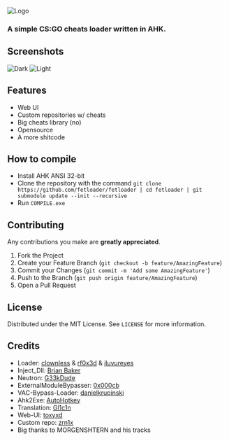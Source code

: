 
![Logo](https://i.imgur.com/eOSghI6.png)

### A simple CS:GO cheats loader written in AHK.

## Screenshots
![Dark](https://fetloader.xyz/dark.png) ![Light](https://fetloader.xyz/light.png)


## Features
- Web UI
- Custom repositories w/ cheats
- Big cheats library (no)
- Opensource
- A more shitcode

## How to compile
- Install AHK ANSI 32-bit
- Clone the repository with the command `git clone https://github.com/fetloader/fetloader | cd fetloader | git submodule update --init --recursive`
- Run `COMPILE.exe`

## Contributing

Any contributions you make are **greatly appreciated**.

1. Fork the Project
2. Create your Feature Branch (`git checkout -b feature/AmazingFeature`)
3. Commit your Changes (`git commit -m 'Add some AmazingFeature'`)
4. Push to the Branch (`git push origin feature/AmazingFeature`)
5. Open a Pull Request

## License

Distributed under the MIT License. See `LICENSE` for more information.


## Credits
- Loader: [clownless](https://m4x3r.xyz) & [rf0x3d](https://rf0x3d.su) & [iluvureyes](https://t.me/iluvureyes)
- Inject_Dll: [Brian Baker](https://github.com/Fooly-Cooly)
- Neutron: [G33kDude](https://github.com/G33kDude/Neutron.ahk)
- ExternalModuleBypasser: [0x000cb](https://github.com/0x000cb)
- VAC-Bypass-Loader: [danielkrupinski](https://github.com/danielkrupinski/VAC-Bypass-Loader)
- Ahk2Exe: [AutoHotkey](https://github.com/AutoHotkey/Ahk2Exe)
- Translation: [Gl1c1n](https://github.com/Gl1c1n)
- Web-UI: [toxyxd](https://github.com/toxyxd)
- Custom repo: [zrn1x](https://github.com/oliyase)
- Big thanks to MORGENSHTERN and his tracks

